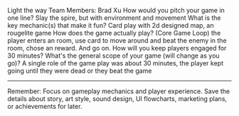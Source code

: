 Light the way
Team Members: Brad Xu
How would you pitch your game in one line?  Slay the spire, but with environment and movement
What is the key mechanic(s) that make it fun? Card play with 2d designed map, an rougelite game
How does the game actually play? (Core Game Loop) the player enters an room, use card to move around and beat the enemy in the room, chose an reward. And go on.
How will you keep players engaged for 30 minutes? What's the general scope of your game (will change as you go)?  A single role of the game play was about 30 minutes, the player kept going until they were dead or they beat the game
________________________________________
Remember: Focus on gameplay mechanics and player experience. Save the details about story, art style, sound design, UI flowcharts, marketing plans, or achievements for later.
